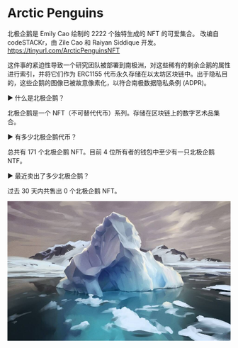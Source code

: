 # Arctic Penguins

北极企鹅是 Emily Cao 绘制的 2222 个独特生成的 NFT 的可爱集合。 改编自 codeSTACKr，由 Zile Cao 和 Raiyan Siddique 开发。https://tinyurl.com/ArcticPenguinsNFT

这件事的紧迫性导致一个研究团队被部署到南极洲，对这些稀有的剩余企鹅的属性进行索引，并将它们作为 ERC1155 代币永久存储在以太坊区块链中。出于隐私目的，这些企鹅的图像已被故意像素化，以符合南极数据隐私条例 (ADPR)。

▶ 什么是北极企鹅？

北极企鹅是一个 NFT（不可替代代币）系列。存储在区块链上的数字艺术品集合。

▶ 有多少北极企鹅代币？

总共有 171 个北极企鹅 NFT。目前 4 位所有者的钱包中至少有一只北极企鹅 NTF。

▶ 最近卖出了多少北极企鹅？

过去 30 天内共售出 0 个北极企鹅 NFT。

![unnamed](unnamed.jpg)




